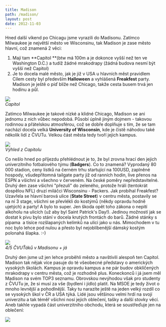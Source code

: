 ```yaml
---
title: Madison
path: /madison/
layout: post
date: 2012-11-03
---
```


Hned další víkend po Chicagu jsme vyrazili do Madisonu. Zatímco Milwaukee je největší město ve Wisconsinu, tak Madison je zase město hlavní, což znamená 2 věci: 

  1. Mají tam **Capitol **(btw má 100m a je dokonce vyšší než ten ve Washington D.C.) a tudíž žádné mrakodrapy (žádná budova nesmí být vyšší než Capitol)
  2. Je to docela malé město, jak je již v USA u hlavních měst pravidlem
Cílem cesty byl především **Halloween** a vyhlášená **Freakfest** party. Madison je ještě o píď blíže než Chicago, takže cesta busem trvá jen hodinu a půl. 

![](../wp-legacy-content/capitol-300x225.jpg)  
_Capitol_

Zatímco Milwaukee je takové nízké a klidné Chicago, Madison se ani jednomu z nich vůbec nepodobá. Působí úplně jiným dojmem - takovou rodinnou a přátelskou atmosférou, což se dobře doplňuje s tím, že se tam nachází docela velká **University of Wisconsin**, kde je čistě náhodou také několik lidí z ČVUTu. Velkou část města tedy tvoří jejich kampus. 

![](../wp-legacy-content/city-300x225.jpg)  
_Výhled z Capitolu_

Co nešlo hned po příjezdu přehlédnout je to, že byl zrovna hrací den jejich univerzitního fotbalového týmu (**Badgers**). Co to znamená? Vyprodaný 80 000 stadion, ceny lístků na černém trhu startující na 100USD, zaplněné hospody, všudepřítomná tailgate party již od ranních hodin, live přenos na ESPN a všichni a všechno v červeném. Na české poměry nepředstavitelné. Druhý den zase všichni "přezuli" do zeleného, protože hráli (tentokrát dospělou NFL) druzí miláčci Wisconsinu - Packers. Jak probíhal Freakfest? Uzavřela se hlavní barová ulice (**State Street**) v centru města, postavily se na ní 3 stage, všichni se převlékli do kostýmů (někdy opravdu hodně ujetých) a party! A bylo to super. Jen škoda opět toho zákona o nepití alkoholu na ulicích (už aby byl Saint Patrick's Day!). Jedinou možností jak se dostat k pivu bylo stání v docela krutých frontách do barů. Žádné stánky s pípama  a tisíce rozšlapaných kelímků na ulici jako u nás. Mimochodem v tu noc bylo lehce pod nulou a přesto byl nejoblíbenější dámský kostým polonahá šlapka. :-) 

![](../wp-legacy-content/ctu-300x225.jpg)  
_4/5 ČVUŤáků v Madisonu + já_

Druhý den jsme už jen lehce proběhli město a navštívili alespoň ten Capitol. Madison tak nějak více pasuje do té všeobecné představy o amerických vysokých školách. Kampus je opravdu kampus a ne pár budov obklíčených mrakodrapy v centru města, což je rozhodně plus. Koneckonců i já jsem měl Madison na svém TOP3 seznamu. Obrovskou nevýhodou však pro studenty z ČVUTu je, že si musí za vše (bydlení i jídlo) platit. Na MSOE je tedy život o mnoho levnější a pohodlnější. Taky tu narazíte ještě na jeden velký rozdíl co se vysokých škol v ČR a USA týká. Lidé jsou většinou velmi hrdí na svojí univerzitu a tak téměř všichni nosí jejich oblečení, tašky a další stovky věcí. Aneb takhle vypadá část univerzitního obchodu, která se soustřeďuje jen na oblečení: 

![](../wp-legacy-content/bookstore-300x225.jpg)